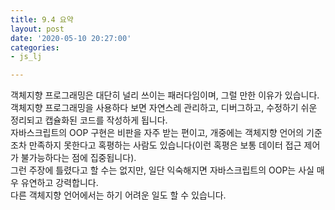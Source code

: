```yaml
---
title: 9.4 요약
layout: post
date: '2020-05-10 20:27:00'
categories:
- js_lj

---
```


객체지향 프로그래밍은 대단히 널리 쓰이는 패러다임이며, 그럴 만한 이유가 있습니다.  
객체지향 프로그래밍을 사용하다 보면 자연스레 관리하고, 디버그하고, 수정하기 쉬운 정리되고 캡슐화된 코드를 작성하게 됩니다.  
자바스크립트의 OOP 구현은 비판을 자주 받는 편이고, 개중에는 객체지향 언어의 기준조차 만족하지 못한다고 혹평하는 사람도 있습니다(이런 혹평은 보통 데이터 접근 제어가 불가능하다는 점에 집중됩니다).  
그런 주장에 틀렸다고 할 수는 없지만, 일단 익숙해지면 자바스크립트의 OOP는 사실 매우 유연하고 강력합니다.  
다른 객체지향 언어에서는 하기 어려운 일도 할 수 있습니다.